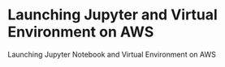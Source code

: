 # Launching Jupyter and Virtual Environment on AWS
 Launching Jupyter Notebook and Virtual Environment on AWS
